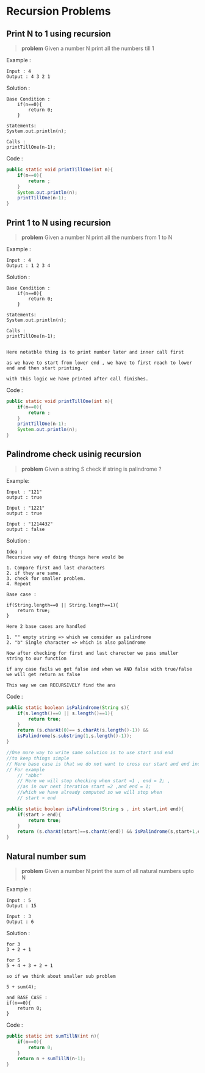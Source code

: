 # Recursion Problems

## Print N to 1 using recursion

>**problem**
Given a number N print all the numbers till 1

Example :

    Input : 4
    Output : 4 3 2 1

Solution :

    Base Condition :
        if(n==0){
            return 0;
        }

    statements:
    System.out.println(n);

    Calls : 
    printTillOne(n-1);


Code : 

```java
public static void printTillOne(int n){
    if(n==0){
        return ;
    }
    System.out.println(n);
    printTillOne(n-1);
}
```


## Print 1 to N using recursion

>**problem**
Given a number N print all the numbers from 1 to N

Example :

    Input : 4
    Output : 1 2 3 4

Solution : 

    Base Condition :
        if(n==0){
            return 0;
        }

    statements:
    System.out.println(n);

    Calls : 
    printTillOne(n-1);


    Here notatble thing is to print number later and inner call first 

    as we have to start from lower end , we have to first reach to lower 
    end and then start printing.

    with this logic we have printed after call finishes.


Code :

```java
public static void printTillOne(int n){
    if(n==0){
        return ;
    }
    printTillOne(n-1);
    System.out.println(n);
}
```

## Palindrome check usinig recursion

>**problem**
Given a string S check if string is palindrome ?


Example:

    Input : "121"
    output : true

    Input : "1221"
    output : true

    Input : "1214432"
    output : false


Solution :

    Idea :
    Recursive way of doing things here would be 

    1. Compare first and last characters 
    2. if they are same.
    3. check for smaller problem.    
    4. Repeat

    Base case : 

    if(String.length==0 || String.length==1){
        return true;
    }

    Here 2 base cases are handled 

    1. "" empty string => which we consider as palindrome
    2. "b" Single character => which is also palindrome

    Now after checking for first and last charecter we pass smaller 
    string to our function

    if any case fails we get false and when we AND false with true/false 
    we will get return as false

    This way we can RECURSIVELY find the ans

Code : 
```java
public static boolean isPalindrome(String s){
    if(s.length()==0 || s.length()==1){
        return true;
    }
    return (s.charAt(0)== s.charAt(s.length()-1)) && 
    isPalindrome(s.substring(1,s.length()-1));
}
```    

```java
//One more way to write same solution is to use start and end 
//to keep things simple
// Here base case is that we do not want to cross our start and end indexes
// For example     
    // "abbc" 
    // Here we will stop checking when start =1 , end = 2; , 
    //as in our next iteration start =2 ,and end = 1;
    //which we have already computed so we will stop when 
    // start > end

public static boolean isPalindrome(String s , int start,int end){
    if(start > end){
        return true;
    }
    return (s.charAt(start)==s.charAt(end)) && isPalindrome(s,start+1,end-1);
}
```

## Natural number sum

>**problem**
Given a number N print the sum of all natural numbers upto N

Example :

    Input : 5
    Output : 15

    Input : 3 
    Output : 6

Solution :

    for 3 
    3 + 2 + 1

    for 5 
    5 + 4 + 3 + 2 + 1

    so if we think about smaller sub problem 

    5 + sum(4);

    and BASE CASE : 
    if(n==0){
        return 0;
    }

Code :

```java
public static int sumTillN(int n){
    if(n==0){
        return 0;
    }
    return n + sumTillN(n-1);
}
```